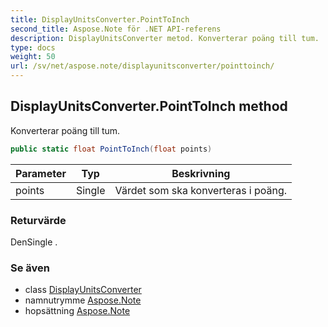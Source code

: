 ```yaml
---
title: DisplayUnitsConverter.PointToInch
second_title: Aspose.Note för .NET API-referens
description: DisplayUnitsConverter metod. Konverterar poäng till tum.
type: docs
weight: 50
url: /sv/net/aspose.note/displayunitsconverter/pointtoinch/
---
```

## DisplayUnitsConverter.PointToInch method

Konverterar poäng till tum.

```csharp
public static float PointToInch(float points)
```

| Parameter | Typ | Beskrivning |
| --- | --- | --- |
| points | Single | Värdet som ska konverteras i poäng. |

### Returvärde

DenSingle .

### Se även

* class [DisplayUnitsConverter](../)
* namnutrymme [Aspose.Note](../../displayunitsconverter/)
* hopsättning [Aspose.Note](../../../)



